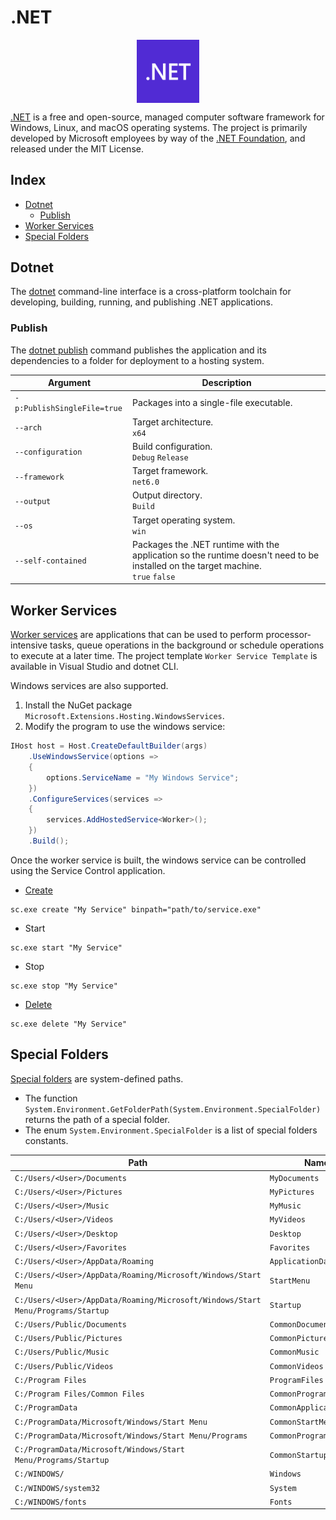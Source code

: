 # .NET

<p align="center"><img align="center" width="20%" height="20%" src="assets/dotnet.svg"></p>

[.NET](https://en.wikipedia.org/wiki/.NET) is a free and open-source, managed computer software framework for Windows, Linux, and macOS operating systems. The project is primarily developed by Microsoft employees by way of the [.NET Foundation](https://en.wikipedia.org/wiki/.NET_Foundation), and released under the MIT License.

## Index

* [Dotnet](#dotnet)
  * [Publish](#publish)
* [Worker Services](#worker-services)
* [Special Folders](#special-folders)

## Dotnet

The [dotnet](https://learn.microsoft.com/en-us/dotnet/core/tools/) command-line interface is a cross-platform toolchain for developing, building, running, and publishing .NET applications.

### Publish

The [dotnet publish](https://learn.microsoft.com/en-us/dotnet/core/tools/dotnet-publish) command publishes the application and its dependencies to a folder for deployment to a hosting system.

| Argument | Description |
|---|---|
| `-p:PublishSingleFile=true` | Packages into a single-file executable. |
| `--arch` | Target architecture.<br>`x64` |
| `--configuration` | Build configuration.<br>`Debug` `Release` |
| `--framework` | Target framework.<br>`net6.0` |
| `--output` | Output directory.<br>`Build` |
| `--os` | Target operating system.<br>`win` |
| `--self-contained` | Packages the .NET runtime with the application so the runtime doesn't need to be installed on the target machine.<br>`true` `false` |

## Worker Services

[Worker services](https://learn.microsoft.com/en-us/dotnet/core/extensions/workers) are applications that can be used to perform processor-intensive tasks, queue operations in the background or schedule operations to execute at a later time. The project template `Worker Service Template` is available in Visual Studio and dotnet CLI.

Windows services are also supported.
1. Install the NuGet package `Microsoft.Extensions.Hosting.WindowsServices`.
2. Modify the program to use the windows service:
```csharp
IHost host = Host.CreateDefaultBuilder(args)
    .UseWindowsService(options =>
    {
        options.ServiceName = "My Windows Service";
    })
    .ConfigureServices(services =>
    {
        services.AddHostedService<Worker>();
    })
    .Build();
```

Once the worker service is built, the windows service can be controlled using the Service Control application.

* [Create](https://learn.microsoft.com/en-us/windows-server/administration/windows-commands/sc-create)
```
sc.exe create "My Service" binpath="path/to/service.exe"
```

* Start
```
sc.exe start "My Service"
```

* Stop
```
sc.exe stop "My Service"
```

* [Delete](https://learn.microsoft.com/en-us/windows-server/administration/windows-commands/sc-delete)
```
sc.exe delete "My Service"
```

## Special Folders

[Special folders](https://learn.microsoft.com/en-us/dotnet/api/system.environment.specialfolder) are system-defined paths.
* The function `System.Environment.GetFolderPath(System.Environment.SpecialFolder)` returns the path of a special folder.
* The enum `System.Environment.SpecialFolder` is a list of special folders constants.

| Path | Name |
|---|---|
| `C:/Users/<User>/Documents` | `MyDocuments` |
| `C:/Users/<User>/Pictures` | `MyPictures` |
| `C:/Users/<User>/Music` | `MyMusic` |
| `C:/Users/<User>/Videos` | `MyVideos` |
| `C:/Users/<User>/Desktop` | `Desktop` |
| `C:/Users/<User>/Favorites` | `Favorites` |
| `C:/Users/<User>/AppData/Roaming` | `ApplicationData` |
| `C:/Users/<User>/AppData/Roaming/Microsoft/Windows/Start Menu` | `StartMenu` |
| `C:/Users/<User>/AppData/Roaming/Microsoft/Windows/Start Menu/Programs/Startup` | `Startup` |
| `C:/Users/Public/Documents` | `CommonDocuments` |
| `C:/Users/Public/Pictures` | `CommonPictures` |
| `C:/Users/Public/Music` | `CommonMusic` |
| `C:/Users/Public/Videos` | `CommonVideos` |
| `C:/Program Files` | `ProgramFiles` |
| `C:/Program Files/Common Files` | `CommonProgramFiles` |
| `C:/ProgramData` | `CommonApplicationData` |
| `C:/ProgramData/Microsoft/Windows/Start Menu` | `CommonStartMenu` |
| `C:/ProgramData/Microsoft/Windows/Start Menu/Programs` | `CommonPrograms` |
| `C:/ProgramData/Microsoft/Windows/Start Menu/Programs/Startup` | `CommonStartup` |
| `C:/WINDOWS/` | `Windows` |
| `C:/WINDOWS/system32` | `System` |
| `C:/WINDOWS/fonts` | `Fonts` |
